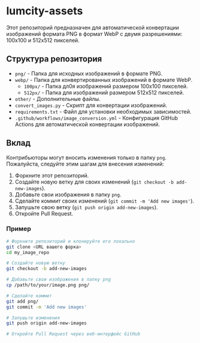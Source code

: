 # lumcity-assets
Этот репозиторий предназначен для автоматической конвертации изображений формата PNG в формат WebP с двумя разрешениями: 100x100 и 512x512 пикселей.



## Структура репозитория

- `png/` - Папка для исходных изображений в формате PNG.
- `webp/` - Папка для конвертированных изображений в формате WebP.
  - `100px/` - Папка дл0я изображений размером 100x100 пикселей.
  - `512px/` - Папка для изображений размером 512x512 пикселей.
- `other/` - Дополнительные файлы.
- `convert_images.py` - Скрипт для конвертации изображений.
- `requirements.txt` - Файл для установки необходимых зависимостей.
- `.github/workflows/image_conversion.yml` - Конфигурация GitHub Actions для автоматической конвертации изображений.

## Вклад

Контрибьюторы могут вносить изменения только в папку `png`. Пожалуйста, следуйте этим шагам для внесения изменений:

1. Форкните этот репозиторий.
2. Создайте новую ветку для своих изменений (`git checkout -b add-new-images`).
3. Добавьте свои изображения в папку `png`.
4. Сделайте коммит своих изменений (`git commit -m 'Add new images'`).
5. Запушьте свою ветку (`git push origin add-new-images`).
6. Откройте Pull Request.

### Пример

```bash
# Форкните репозиторий и клонируйте его локально
git clone <URL вашего форка>
cd my_image_repo

# Создайте новую ветку
git checkout -b add-new-images

# Добавьте свои изображения в папку png
cp /path/to/your/image.png png/

# Сделайте коммит
git add png/
git commit -m 'Add new images'

# Запушьте изменения
git push origin add-new-images

# Откройте Pull Request через веб-интерфейс GitHub
